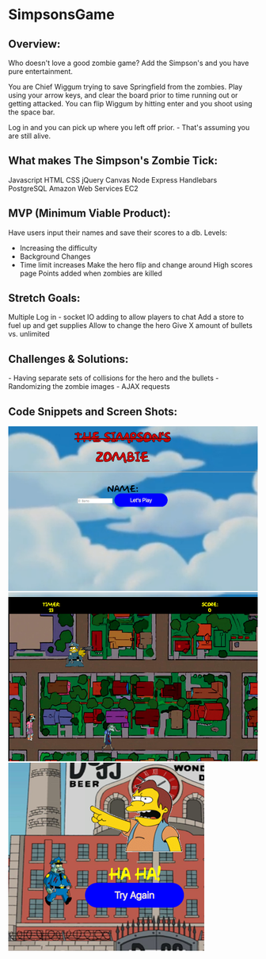 # SimpsonsGame
<h2>Overview:</h2>
<p>Who doesn't love a good zombie game? Add the Simpson's and you have pure entertainment.

<p>You are Chief Wiggum trying to save Springfield from the zombies. Play using your arrow keys, and clear the board prior to time running out or getting attacked. You can flip Wiggum by hitting enter and you shoot using the space bar.

Log in and you can pick up where you left off prior. - That's assuming you are still alive.

<h2>What makes The Simpson's Zombie Tick:</h2>

Javascript
HTML
CSS
jQuery
Canvas
Node
Express
Handlebars
PostgreSQL
Amazon Web Services EC2



<h2>MVP (Minimum Viable Product):</h2>

Have users input their names and save their scores to a db.
Levels:
  - Increasing the difficulty
  - Background Changes
  - Time limit increases
Make the hero flip and change around
High scores page
Points added when zombies are killed


<h2>Stretch Goals:</h2>

Multiple Log in - socket IO adding to allow players to chat
Add a store to fuel up and get supplies
Allow to change the hero
Give X amount of bullets vs. unlimited


<h2>Challenges & Solutions:</h2>
- Having separate sets of collisions for the hero and the bullets
- Randomizing the zombie images
- AJAX requests


<h2>Code Snippets and Screen Shots:</h2>
<img src="/public/img/login.png" /><br/>
<img src="/public/img/play.png" /><br />
<img src="/public/img/gameover.png" />
